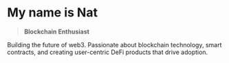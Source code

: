 # My name is Nat
>
> <div align="left">
>   <strong>Blockchain Enthusiast</strong>
<!-- >   <img src="https://raw.githubusercontent.com/danielcranney/readme-generator/main/public/icons/skills/ethereum-colored.svg" height="19" alt="ethereum logo" style="margin-top: 4px;" />
> </div> -->

Building the future of web3. Passionate about blockchain technology, smart contracts, and creating user-centric DeFi products that drive adoption.


